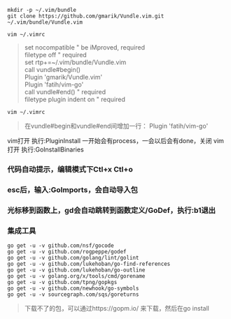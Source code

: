 ```
mkdir -p ~/.vim/bundle
git clone https://github.com/gmarik/Vundle.vim.git ~/.vim/bundle/Vundle.vim
```

`vim ~/.vimrc`
> set nocompatible              " be iMproved, required  
filetype off                  " required  
set rtp+=~/.vim/bundle/Vundle.vim  
call vundle#begin()  
Plugin 'gmarik/Vundle.vim'  
Plugin 'fatih/vim-go'  
call vundle#end()            " required  
filetype plugin indent on    " required

`vim ~/.vimrc`
> 在vundle#begin和vundle#end间增加一行：
> Plugin 'fatih/vim-go'

vim打开
执行:PluginInstall
一开始会有process，一会以后会有done，关闭
vim打开
执行:GoInstallBinaries

### 代码自动提示，编辑模式下Ctl+x Ctl+o
### esc后，输入:GoImports，会自动导入包
### 光标移到函数上，gd会自动跳转到函数定义/GoDef，执行:b1退出


### 集成工具
```
go get -u -v github.com/nsf/gocode
go get -u -v github.com/rogpeppe/godef
go get -u -v github.com/golang/lint/golint
go get -u -v github.com/lukehoban/go-find-references
go get -u -v github.com/lukehoban/go-outline
go get -u -v golang.org/x/tools/cmd/gorename
go get -u -v github.com/tpng/gopkgs
go get -u -v github.com/newhook/go-symbols
go get -u -v sourcegraph.com/sqs/goreturns
```

> 下载不了的包，可以通过https://gopm.io/ 来下载，然后在go install
